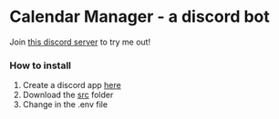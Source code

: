 # Calendar Manager - a discord bot

Join [this discord server](https://discord.gg/grmSf58G) to try me out!

### How to install

1. Create a discord app [here](https://discord.com/developers/applications?new_application=true)
3. Download the [src](https://github.com/anton2026gamca/CalendarManagerDiscordBot/tree/main/src) folder
4. Change in the .env file 

